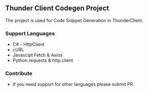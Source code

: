 ## Thunder Client Codegen Project

The project is used for Code Snippet Generation in ThunderClient.

### Support Languages

- C# - HttpClient
- cURL
- Javascipt Fetch & Axios
- Python requests & http.client

### Contribute

- if you need support for other languages please submit PR.
